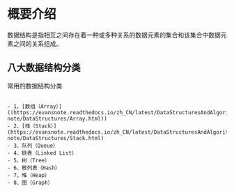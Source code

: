 # 概要介绍
数据结构是指相互之间存在着一种或多种关系的数据元素的集合和该集合中数据元素之间的关系组成。
## 八大数据结构分类
常用的数据结构分类

```eval_rst

- 1、[数组（Array）]((https://evansnote.readthedocs.io/zh_CN/latest/DataStructuresAndAlgorithms-note/DataStructures/Array.html))
- 2、[栈（Stack）](https://evansnote.readthedocs.io/zh_CN/latest/DataStructuresAndAlgorithms-note/DataStructures/Stack.html)
- 3、队列（Queue）
- 4、链表（Linked List）
- 5、树（Tree）
- 6、散列表（Hash）
- 7、堆（Heap）
- 8、图（Graph）
